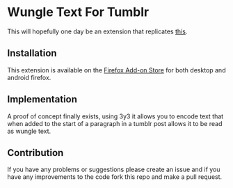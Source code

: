 # Wungle Text For Tumblr

This will hopefully one day be an extension that replicates [this](https://www.tumblr.com/lukadjo/760531708515909632/someone-should-make-this-real-just-figure-out-a).

## Installation

This extension is available on the [Firefox Add-on Store](https://addons.mozilla.org/en-US/firefox/addon/wungle-text-for-tumblr/) for both desktop and android firefox.

## Implementation

A proof of concept finally exists, using 3y3 it allows you to encode text that when added to the start of a paragraph in a tumblr post allows it to be read as wungle text.

## Contribution

If you have any problems or suggestions please create an issue and if you have any improvements to the code fork this repo and make a pull request.

